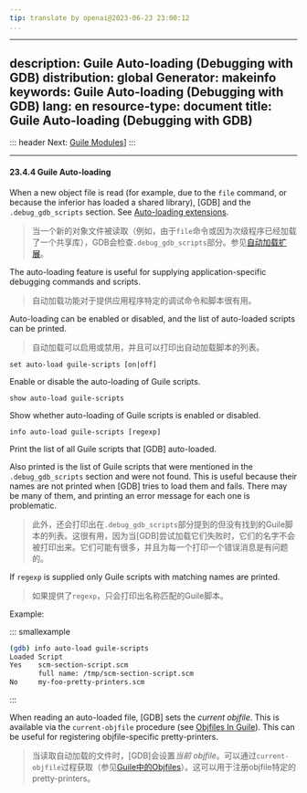 ```yaml
---
tip: translate by openai@2023-06-23 23:00:12
...
```

---
description: Guile Auto-loading (Debugging with GDB)
distribution: global
Generator: makeinfo
keywords: Guile Auto-loading (Debugging with GDB)
lang: en
resource-type: document
title: Guile Auto-loading (Debugging with GDB)
---
::: header
Next: [Guile Modules](Guile-Modules.html#Guile-Modules)]
:::

---

#### 23.4.4 Guile Auto-loading


When a new object file is read (for example, due to the `file` command, or because the inferior has loaded a shared library), [GDB] and the `.debug_gdb_scripts` section. See [Auto-loading extensions](Auto_002dloading-extensions.html#Auto_002dloading-extensions).

> 当一个新的对象文件被读取（例如，由于`file`命令或因为次级程序已经加载了一个共享库），GDB会检查`.debug_gdb_scripts`部分。参见[自动加载扩展](Auto_002dloading-extensions.html#Auto_002dloading-extensions)。


The auto-loading feature is useful for supplying application-specific debugging commands and scripts.

> 自动加载功能对于提供应用程序特定的调试命令和脚本很有用。


Auto-loading can be enabled or disabled, and the list of auto-loaded scripts can be printed.

> 自动加载可以启用或禁用，并且可以打印出自动加载脚本的列表。

`set auto-load guile-scripts [on|off]`

Enable or disable the auto-loading of Guile scripts.

`show auto-load guile-scripts`

Show whether auto-loading of Guile scripts is enabled or disabled.

`info auto-load guile-scripts [regexp]`

Print the list of all Guile scripts that [GDB] auto-loaded.


Also printed is the list of Guile scripts that were mentioned in the `.debug_gdb_scripts` section and were not found. This is useful because their names are not printed when [GDB] tries to load them and fails. There may be many of them, and printing an error message for each one is problematic.

> 此外，还会打印出在`.debug_gdb_scripts`部分提到的但没有找到的Guile脚本的列表。这很有用，因为当[GDB]尝试加载它们失败时，它们的名字不会被打印出来。它们可能有很多，并且为每一个打印一个错误消息是有问题的。


If `regexp` is supplied only Guile scripts with matching names are printed.

> 如果提供了`regexp`，只会打印出名称匹配的Guile脚本。

Example:

::: smallexample

```bash
(gdb) info auto-load guile-scripts
Loaded Script
Yes    scm-section-script.scm
       full name: /tmp/scm-section-script.scm
No     my-foo-pretty-printers.scm
```

:::


When reading an auto-loaded file, [GDB] sets the *current objfile*. This is available via the `current-objfile` procedure (see [Objfiles In Guile](Objfiles-In-Guile.html#Objfiles-In-Guile)). This can be useful for registering objfile-specific pretty-printers.

> 当读取自动加载的文件时，[GDB]会设置*当前 objfile*。可以通过`current-objfile`过程获取（参见[Guile中的Objfiles](Objfiles-In-Guile.html#Objfiles-In-Guile)）。这可以用于注册objfile特定的pretty-printers。
